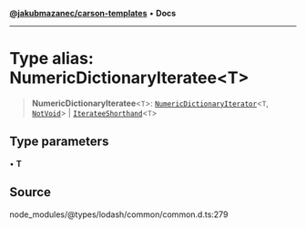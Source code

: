 [**@jakubmazanec/carson-templates**](../../../README.md) • **Docs**

---

# Type alias: NumericDictionaryIteratee\<T\>

> **NumericDictionaryIteratee**\<`T`\>:
> [`NumericDictionaryIterator`](NumericDictionaryIterator.md)\<`T`, [`NotVoid`](NotVoid.md)\> \|
> [`IterateeShorthand`](IterateeShorthand.md)\<`T`\>

## Type parameters

• **T**

## Source

node_modules/@types/lodash/common/common.d.ts:279

